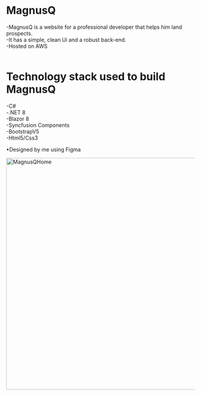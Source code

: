 # MagnusQ

-MagnusQ is a website for a professional developer that helps him land prospects. <br />
-It has a simple, clean Ui and a robust back-end. <br />
-Hosted on AWS 
<br />
<br />
# Technology stack used to build MagnusQ <br />
-C# <br />
-.NET 8 <br />
-Blazor 8 <br />
-Syncfusion Components <br />
-BootstrapV5 <br />
-Html5/Css3 <br />

•Designed by me using Figma 

<img width="619" alt="MagnusQHome" src="https://github.com/user-attachments/assets/a69ba3ea-ca2d-44db-8a8f-9debb4f00657">

